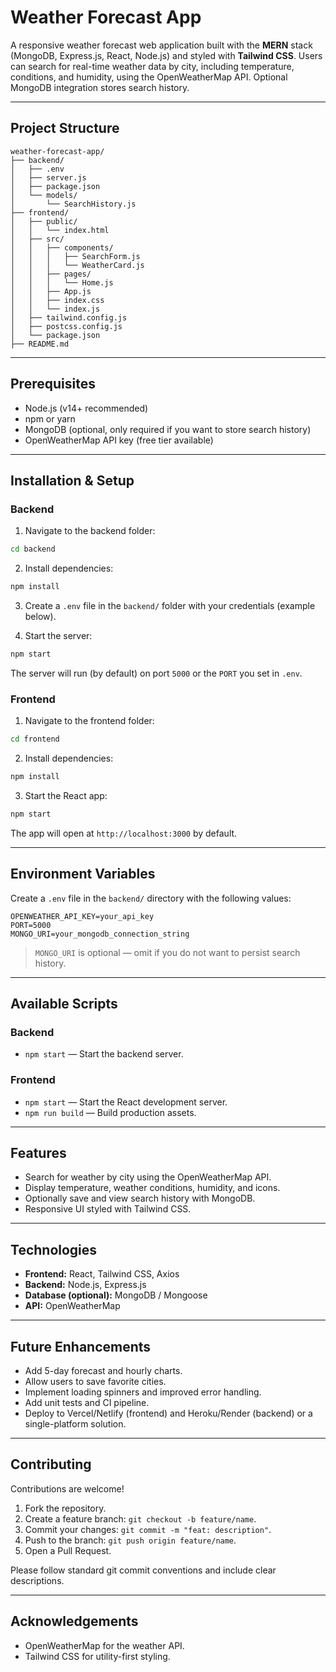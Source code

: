 # Weather Forecast App

A responsive weather forecast web application built with the **MERN** stack (MongoDB, Express.js, React, Node.js) and styled with **Tailwind CSS**. Users can search for real-time weather data by city, including temperature, conditions, and humidity, using the OpenWeatherMap API. Optional MongoDB integration stores search history.

---

## Project Structure

```
weather-forecast-app/
├── backend/
│   ├── .env
│   ├── server.js
│   ├── package.json
│   └── models/
│       └── SearchHistory.js
├── frontend/
│   ├── public/
│   │   └── index.html
│   ├── src/
│   │   ├── components/
│   │   │   ├── SearchForm.js
│   │   │   └── WeatherCard.js
│   │   ├── pages/
│   │   │   └── Home.js
│   │   ├── App.js
│   │   ├── index.css
│   │   └── index.js
│   ├── tailwind.config.js
│   ├── postcss.config.js
│   └── package.json
├── README.md
```

---

## Prerequisites

* Node.js (v14+ recommended)
* npm or yarn
* MongoDB (optional, only required if you want to store search history)
* OpenWeatherMap API key (free tier available)

---

## Installation & Setup

### Backend

1. Navigate to the backend folder:

```bash
cd backend
```

2. Install dependencies:

```bash
npm install
```

3. Create a `.env` file in the `backend/` folder with your credentials (example below).

4. Start the server:

```bash
npm start
```

The server will run (by default) on port `5000` or the `PORT` you set in `.env`.

### Frontend

1. Navigate to the frontend folder:

```bash
cd frontend
```

2. Install dependencies:

```bash
npm install
```

3. Start the React app:

```bash
npm start
```

The app will open at `http://localhost:3000` by default.

---

## Environment Variables

Create a `.env` file in the `backend/` directory with the following values:

```
OPENWEATHER_API_KEY=your_api_key
PORT=5000
MONGO_URI=your_mongodb_connection_string
```

> `MONGO_URI` is optional — omit if you do not want to persist search history.

---

## Available Scripts

### Backend

* `npm start` — Start the backend server.

### Frontend

* `npm start` — Start the React development server.
* `npm run build` — Build production assets.

---

## Features

* Search for weather by city using the OpenWeatherMap API.
* Display temperature, weather conditions, humidity, and icons.
* Optionally save and view search history with MongoDB.
* Responsive UI styled with Tailwind CSS.

---

## Technologies

* **Frontend:** React, Tailwind CSS, Axios
* **Backend:** Node.js, Express.js
* **Database (optional):** MongoDB / Mongoose
* **API:** OpenWeatherMap

---

## Future Enhancements

* Add 5-day forecast and hourly charts.
* Allow users to save favorite cities.
* Implement loading spinners and improved error handling.
* Add unit tests and CI pipeline.
* Deploy to Vercel/Netlify (frontend) and Heroku/Render (backend) or a single-platform solution.

---

## Contributing

Contributions are welcome!

1. Fork the repository.
2. Create a feature branch: `git checkout -b feature/name`.
3. Commit your changes: `git commit -m "feat: description"`.
4. Push to the branch: `git push origin feature/name`.
5. Open a Pull Request.

Please follow standard git commit conventions and include clear descriptions.

---

## Acknowledgements

* OpenWeatherMap for the weather API.
* Tailwind CSS for utility-first styling.

